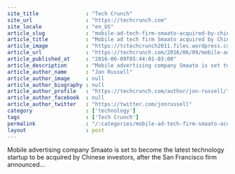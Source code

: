 ```yaml
---
site_title               : "Tech Crunch"
site_url                 : "https://techcrunch.com"
site_locale              : "en_US"
article_slug             : "mobile-ad-tech-firm-smaato-acquired-by-china-based-group-for-s148m"
article_title            : "Mobile ad tech firm Smaato acquired by China-based group for $148M"
article_image            : "https://tctechcrunch2011.files.wordpress.com/2016/06/smaato2.jpg?w=764&h=400&crop=1"
article_url              : "https://techcrunch.com/2016/06/09/mobile-ad-tech-firm-smaato-acquired-by-china-based-group-for-148m/"
article_published_at     : "2016-06-09T05:44:01-03:00"
article_description      : "Mobile advertising company Smaato is set to become the latest technology startup to be acquired by Chinese investors, after the San Francisco firm announced..."
article_author_name      : "Jon Russell"
article_author_image     : null
article_author_biography : null
article_author_profile   : "https://techcrunch.com/author/jon-russell/"
article_author_facebook  : null
article_author_twitter   : "https://twitter.com/jonrussell"
category                 : ['technology']
tags                     : ['Tech Crunch']
permalink                : "/:categories/mobile-ad-tech-firm-smaato-acquired-by-china-based-group-for-s148m/"
layout                   : post
---
```


Mobile advertising company Smaato is set to become the latest technology startup to be acquired by Chinese investors, after the San Francisco firm announced...
